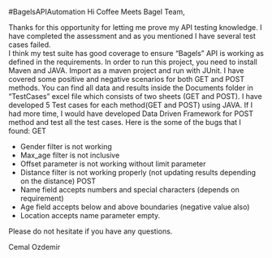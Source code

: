 #BagelsAPIAutomation
Hi Coffee Meets Bagel Team,

   Thanks for this opportunity for letting me prove my API testing knowledge.
I have completed the assessment and as you mentioned I have several test cases failed.    
I think my test suite has good coverage to ensure “Bagels” API is working as defined in the requirements. 
In order to run this project, you need to install Maven and JAVA. Import as a maven project and run with JUnit. 
I have covered some positive and negative scenarios for both GET and POST methods. 
You can find all data and results inside the Documents folder in “TestCases” excel file which consists of two sheets (GET and POST).
I have developed 5 Test cases for each method(GET and POST) using JAVA. 
If I had more time, I would have developed Data Driven Framework for POST method and test all the test cases.
    Here is the some of the bugs that I found:
GET
- Gender filter is not working 
- Max_age filter is not inclusive 
- Offset parameter is not working without limit parameter
- Distance filter is not working properly (not updating results depending on the distance)
POST
-	Name field accepts numbers and special characters (depends on requirement)
-	Age field accepts below and above boundaries (negative value also)
-	Location accepts name parameter empty. 

Please do not hesitate if you have any questions.

Cemal Ozdemir 









